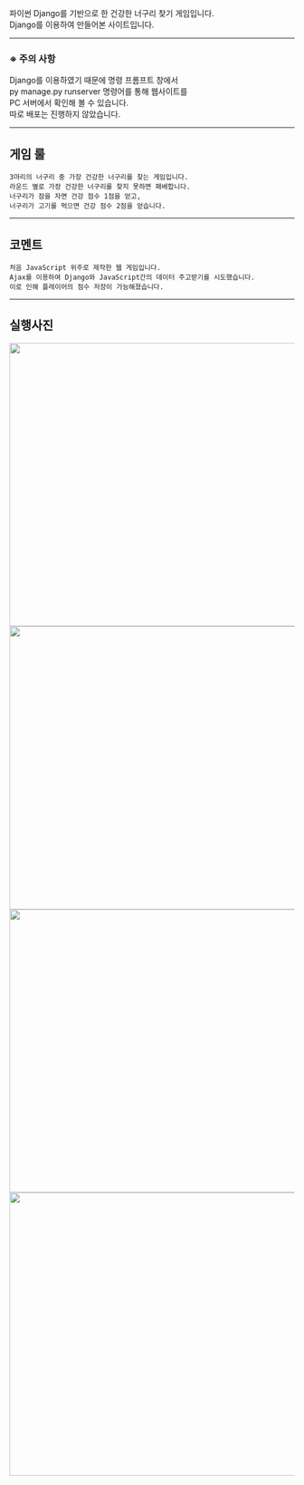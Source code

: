 파이썬 Django를 기반으로 한 건강한 너구리 찾기 게임입니다.   
Django를 이용하여 만들어본 사이트입니다.   
***
### ※ 주의 사항
Django를 이용하였기 때문에 명령 프롬프트 창에서    
py manage.py runserver 명령어를 통해 웹사이트를   
PC 서버에서 확인해 볼 수 있습니다.   
따로 배포는 진행하지 않았습니다.
***
## 게임 룰
    3마리의 너구리 중 가장 건강한 너구리를 찾는 게임입니다.     
    라운드 별로 가장 건강한 너구리를 찾지 못하면 패배합니다.    
    너구리가 잠을 자면 건강 점수 1점을 얻고,     
    너구리가 고기를 먹으면 건강 점수 2점을 얻습니다.   
***
## 코멘트
    처음 JavaScript 위주로 제작한 웹 게임입니다.   
    Ajax를 이용하여 Django와 JavaScript간의 데이터 주고받기를 시도했습니다.   
    이로 인해 플레이어의 점수 저장이 가능해졌습니다.
***
## 실행사진
<img src="https://github.com/Dezeli/FindHealthyRaccoon/assets/142760384/b7ac1712-9415-4607-b8cc-44909b70922d"  width="900" height="500">
<img src="https://github.com/Dezeli/FindHealthyRaccoon/assets/142760384/29fa856b-ad52-4871-afd5-a466b9037d58"  width="900" height="500">
<img src="https://github.com/Dezeli/FindHealthyRaccoon/assets/142760384/2c9d9b6f-9c2b-413d-ae21-b91547f52627"  width="900" height="500">
<img src="https://github.com/Dezeli/FindHealthyRaccoon/assets/142760384/923ae2e6-c478-488b-8e1a-6145518b6828"  width="900" height="500">